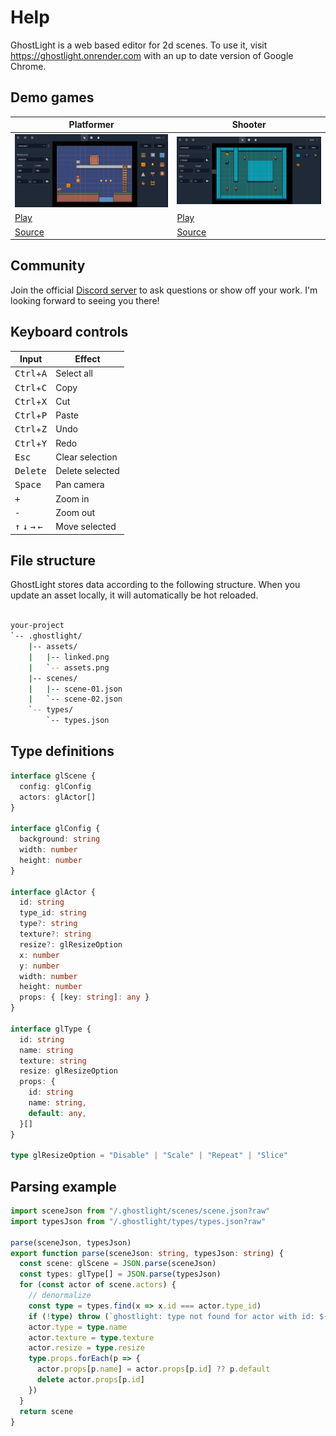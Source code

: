 # Help

GhostLight is a web based editor for 2d scenes. To use it,
visit https://ghostlight.onrender.com with an up to date version of Google
Chrome.

## Demo games

Platformer | Shooter
--- | ---
![platformer](demo-platformer.png)|![shooter](demo-shooter.png)
[Play](https://ghostlight-excalibur-demo.onrender.com/) | [Play](https://ghostlight-shooter-demo.onrender.com/)
[Source](https://github.com/simon-jaeger/ghostlight-excalibur-demo) | [Source](https://github.com/simon-jaeger/ghostlight-shooter-demo)

## Community

Join the official [Discord server](https://www.youtube.com/redirect?event=video_description&redir_token=QUFFLUhqbHVWV2FHWVU4Z21fYWxlV2R5UDc1akxaNHUxZ3xBQ3Jtc0tuTWFoQ0JsUU5OUVU3ZVRKX00weU5wQy1kUGlLNl82MDZhakQ5elBZcFJkWE5CcWgzaEJ4RC1POGNzV0gyTGM4NXR6dVhiR0xESHRvbUNZWUt0dlJaRFRqZVlVNWhDR2F5dnJBajE3Y1luSlNkSEY3VQ&q=https%3A%2F%2Fdiscord.gg%2FSCMnEkcFYY)
to ask questions or show off your work. I'm looking forward to seeing you there!

## Keyboard controls

Input | Effect
--- | ---
<kbd>Ctrl</kbd>+<kbd>A</kbd> | Select all
<kbd>Ctrl</kbd>+<kbd>C</kbd> | Copy
<kbd>Ctrl</kbd>+<kbd>X</kbd> | Cut
<kbd>Ctrl</kbd>+<kbd>P</kbd> | Paste
<kbd>Ctrl</kbd>+<kbd>Z</kbd> | Undo
<kbd>Ctrl</kbd>+<kbd>Y</kbd> | Redo
<kbd>Esc</kbd> | Clear selection
<kbd>Delete</kbd> | Delete selected
<kbd>Space</kbd> | Pan camera
<kbd>+</kbd> | Zoom in
<kbd>-</kbd> | Zoom out
<kbd>↑</kbd> <kbd>↓</kbd> <kbd>→</kbd> <kbd>←</kbd> | Move selected

## File structure

GhostLight stores data according to the following structure. When you update an
asset locally, it will automatically be hot reloaded.

```sh

your-project
`-- .ghostlight/
    |-- assets/
    |   |-- linked.png
    |   `-- assets.png
    |-- scenes/
    |   |-- scene-01.json
    |   `-- scene-02.json
    `-- types/
        `-- types.json
```

## Type definitions

```ts
interface glScene {
  config: glConfig
  actors: glActor[]
}

interface glConfig {
  background: string
  width: number
  height: number
}

interface glActor {
  id: string
  type_id: string
  type?: string
  texture?: string
  resize?: glResizeOption
  x: number
  y: number
  width: number
  height: number
  props: { [key: string]: any }
}

interface glType {
  id: string
  name: string
  texture: string
  resize: glResizeOption
  props: {
    id: string
    name: string,
    default: any,
  }[]
}

type glResizeOption = "Disable" | "Scale" | "Repeat" | "Slice"
```

## Parsing example

```ts
import sceneJson from "/.ghostlight/scenes/scene.json?raw"
import typesJson from "/.ghostlight/types/types.json?raw"

parse(sceneJson, typesJson)
export function parse(sceneJson: string, typesJson: string) {
  const scene: glScene = JSON.parse(sceneJson)
  const types: glType[] = JSON.parse(typesJson)
  for (const actor of scene.actors) {
    // denormalize
    const type = types.find(x => x.id === actor.type_id)
    if (!type) throw (`ghostlight: type not found for actor with id: ${actor.id}`)
    actor.type = type.name
    actor.texture = type.texture
    actor.resize = type.resize
    type.props.forEach(p => {
      actor.props[p.name] = actor.props[p.id] ?? p.default
      delete actor.props[p.id]
    })
  }
  return scene
}
```
